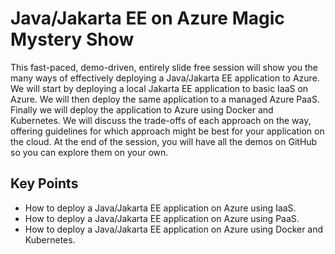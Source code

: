 # Java/Jakarta EE on Azure Magic Mystery Show

This fast-paced, demo-driven, entirely slide free session will show you the many ways of effectively deploying a Java/Jakarta EE application to Azure. We will start by deploying a local Jakarta EE application to basic IaaS on Azure. We will then deploy the same application to a managed Azure PaaS. Finally we will deploy the application to Azure using Docker and Kubernetes. We will discuss the trade-offs of each approach on the way, offering guidelines for which approach might be best for your application on the cloud. At the end of the session, you will have all the demos on GitHub so you can explore them on your own.

## Key Points
* How to deploy a Java/Jakarta EE application on Azure using IaaS.
* How to deploy a Java/Jakarta EE application on Azure using PaaS.
* How to deploy a Java/Jakarta EE application on Azure using Docker and Kubernetes.
